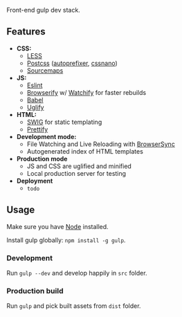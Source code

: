 Front-end gulp dev stack.

## Features
- **CSS:**
    - [LESS](https://github.com/plus3network/gulp-less)
    - [Postcss](https://github.com/postcss/postcss) ([autoprefixer](https://github.com/postcss/autoprefixer), [cssnano](https://github.com/ben-eb/cssnano))
    - [Sourcemaps](https://github.com/floridoo/gulp-sourcemaps)
- **JS:**
    - [Eslint](http://eslint.org)
    - [Browserify](http://browserify.org) w/ [Watchify](https://github.com/substack/watchify) for faster rebuilds
    - [Babel](http://babeljs.io)
    - [Uglify](https://github.com/terinjokes/gulp-uglify)
- **HTML:**
    - [SWIG](https://github.com/colynb/gulp-swig) for static templating
    - [Prettify](https://github.com/jonschlinkert/gulp-prettify)
- **Development mode:**
    - File Watching and Live Reloading with [BrowserSync](http://www.browsersync.io/)
    - Autogenerated index of HTML templates
- **Production mode**
    - JS and CSS are uglified and minified
    - Local production server for testing
- **Deployment**
    - `todo`

## Usage

Make sure you have [Node](https://nodejs.org) installed.

Install gulp globally: `npm install -g gulp`.

### Development

Run `gulp --dev` and develop happily in `src` folder.

### Production build

Run `gulp` and pick built assets from `dist` folder.
